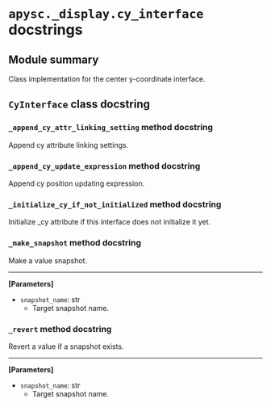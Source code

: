 # `apysc._display.cy_interface` docstrings

## Module summary

Class implementation for the center y-coordinate interface.

## `CyInterface` class docstring

### `_append_cy_attr_linking_setting` method docstring

Append cy attribute linking settings.

### `_append_cy_update_expression` method docstring

Append cy position updating expression.

### `_initialize_cy_if_not_initialized` method docstring

Initialize _cy attribute if this interface does not initialize it yet.

### `_make_snapshot` method docstring

Make a value snapshot.<hr>

**[Parameters]**

- `snapshot_name`: str
  - Target snapshot name.

### `_revert` method docstring

Revert a value if a snapshot exists.<hr>

**[Parameters]**

- `snapshot_name`: str
  - Target snapshot name.